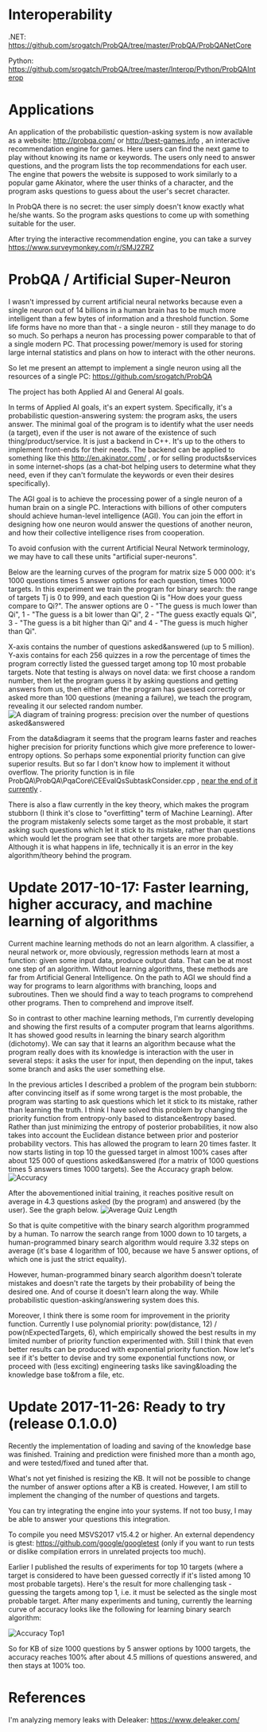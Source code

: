 # Interoperability
.NET: https://github.com/srogatch/ProbQA/tree/master/ProbQA/ProbQANetCore

Python: https://github.com/srogatch/ProbQA/tree/master/Interop/Python/ProbQAInterop

# Applications

An application of the probabilistic question-asking system is now available as a website: http://probqa.com/ or http://best-games.info , an interactive recommendation engine for games. Here users can find the next game to play without knowing its name or keywords. The users only need to answer questions, and the program lists the top recommendations for each user.
The engine that powers the website is supposed to work similarly to a popular game Akinator, where the user thinks of a character, and the program asks questions to guess about the user's secret character.

In ProbQA there is no secret: the user simply doesn't know exactly what he/she wants. So the program asks questions to come up with something suitable for the user.

After trying the interactive recommendation engine, you can take a survey https://www.surveymonkey.com/r/SMJ2ZRZ

# ProbQA / Artificial Super-Neuron
I wasn't impressed by current artificial neural networks because even a single neuron out of 14 billions in a human brain has to be much more intelligent than a few bytes of information and a threshold function. Some life forms have no more than that - a single neuron - still they manage to do so much. So perhaps a neuron has processing power comparable to that of a single modern PC. That processing power/memory is used for storing large internal statistics and plans on how to interact with the other neurons.

So let me present an attempt to implement a single neuron using all the resources of a single PC: https://github.com/srogatch/ProbQA

The project has both Applied AI and General AI goals.

In terms of Applied AI goals, it's an expert system. Specifically, it's a probabilistic question-answering system: the program asks, the users answer. The minimal goal of the program is to identify what the user needs (a target), even if the user is not aware of the existence of such thing/product/service. It is just a backend in C++. It's up to the others to implement front-ends for their needs. The backend can be applied to something like this http://en.akinator.com/ , or for selling products&services in some internet-shops (as a chat-bot helping users to determine what they need, even if they can't formulate the keywords or even their desires specifically).

The AGI goal is to achieve the processing power of a single neuron of a human brain on a single PC. Interactions with billions of other computers should achieve human-level intelligence (AGI). You can join the effort in designing how one neuron would answer the questions of another neuron, and how their collective intelligence rises from cooperation.

To avoid confusion with the current Artificial Neural Network terminology, we may have to call these units "artificial super-neurons".

Below are the learning curves of the program for matrix size 5 000 000: it's 1000 questions times 5 answer options for each question, times 1000 targets. In this experiment we train the program for binary search: the range of targets Tj is 0 to 999, and each question Qi is "How does your guess compare to Qi?". The answer options are 0 - "The guess is much lower than Qi", 1 - "The guess is a bit lower than Qi", 2 - "The guess exactly equals Qi", 3 - "The guess is a bit higher than Qi" and 4 - "The guess is much higher than Qi".

X-axis contains the number of questions asked&answered (up to 5 million). Y-axis contains for each 256 quizzes in a row the percentage of times the program correctly listed the guessed target among top 10 most probable targets. Note that testing is always on novel data: we first choose a random number, then let the program guess it by asking questions and getting answers from us, then either after the program has guessed correctly or asked more than 100 questions (meaning a failure), we teach the program, revealing it our selected random number.
![A diagram of training progress: precision over the number of questions asked&answered](https://raw.githubusercontent.com/srogatch/ProbQA/master/ProbQA/Notes/Metrics/TrainingProgress/AllPriorities.jpg)

From the data&diagram it seems that the program learns faster and reaches higher precision for priority functions which give more preference to lower-entropy options. So perhaps some exponential priority function can give superior results. But so far I don't know how to implement it without overflow. The priority function is in file ProbQA\ProbQA\PqaCore\CEEvalQsSubtaskConsider.cpp , [near the end of it currently](https://github.com/srogatch/ProbQA/blob/bb99aa26d1f27caa43a36b309a50beff6f8264ee/ProbQA/PqaCore/CEEvalQsSubtaskConsider.cpp#L111) .

There is also a flaw currently in the key theory, which makes the program stubborn (I think it's close to "overfitting" term of Machine Learning). After the program mistakenly selects some target as the most probable, it start asking such questions which let it stick to its mistake, rather than questions which would let the program see that other targets are more probable. Although it is what happens in life, technically it is an error in the key algorithm/theory behind the program.

# Update 2017-10-17: Faster learning, higher accuracy, and machine learning of algorithms
Current machine learning methods do not an learn algorithm. A classifier, a neural network or, more obviously, regression methods learn at most a function: given some input data, produce output data. That can be at most one step of an algorithm. Without learning algorithms, these methods are far from Artificial General Intelligence. On the path to AGI we should find a way for programs to learn algorithms with branching, loops and subroutines. Then we should find a way to teach programs to comprehend other programs. Then to comprehend and improve itself.

So in contrast to other machine learning methods, I'm currently developing and showing the first results of a computer program that learns algorithms. It has showed good results in learning the binary search algorithm (dichotomy). We can say that it learns an algorithm because what the program really does with its knowledge is interaction with the user in several steps: it asks the user for input, then depending on the input, takes some branch and asks the user something else.

In the previous articles I described a problem of the program bein stubborn: after convincing itself as if some wrong target is the most probable, the program was starting to ask questions which let it stick to its mistake, rather than learning the truth. I think I have solved this problem by changing the priority function from entropy-only based to distance&entropy based. Rather than just minimizing the entropy of posterior probabilities, it now also takes into account the Euclidean distance between prior and posterior probability vectors. This has allowed the program to learn 20 times faster. It now starts listing in top 10 the guessed target in almost 100% cases after about 125 000 of questions asked&answered (for a matrix of 1000 questions times 5 answers times 1000 targets). See the Accuracy graph below.
![Accuracy](https://raw.githubusercontent.com/srogatch/ProbQA/master/ProbQA/Notes/Metrics/TrainingProgress/D12_div_ET6_accuracy.jpg)

After the abovementioned initial training, it reaches positive result on average in 4.3 questions asked (by the program) and answered (by the user). See the graph below.
![Average Quiz Length](https://raw.githubusercontent.com/srogatch/ProbQA/master/ProbQA/Notes/Metrics/TrainingProgress/D12_div_ET6_quizLen.jpg)

So that is quite competitive with the binary search algorithm programmed by a human. To narrow the search range from 1000 down to 10 targets, a human-programmed binary search algorithm would require 3.32 steps on average (it's base 4 logarithm of 100, because we have 5 answer options, of which one is just the strict equality).

However, human-programmed binary search algorithm doesn't tolerate mistakes and doesn't rate the targets by their probability of being the desired one. And of course it doesn't learn along the way. While probabilistic question-asking/answering system does this.

Moreover, I think there is some room for improvement in the priority function. Currently I use polynomial priority: pow(distance, 12) / pow(nExpectedTargets, 6), which empirically showed the best results in my limited number of priority function experimented with. Still I think that even better results can be produced with exponential priority function. Now let's see if it's better to devise and try some exponential functions now, or proceed with (less exciting) engineering tasks like saving&loading the knowledge base to&from a file, etc.

# Update 2017-11-26: Ready to try (release 0.1.0.0)
Recently the implementation of loading and saving of the knowledge base was finished. Training and prediction were finished more than a month ago, and were tested/fixed and tuned after that.

What's not yet finished is resizing the KB. It will not be possible to change the number of answer options after a KB is created. However, I am still to implement the changing of the number of questions and targets.

You can try integrating the engine into your systems. If not too busy, I may be able to answer your questions this integration.

To compile you need MSVS2017 v15.4.2 or higher. An external dependency is gtest: https://github.com/google/googletest (only if you want to run tests or dislike compilation errors in unrelated projects too much).

Earlier I published the results of experiments for top 10 targets (where a target is considered to have been guessed correctly if it's listed among 10 most probable targets). Here's the result for more challenging task - guessing the targets among top 1, i.e. it must be selected as the single most probable target. After many experiments and tuning, currently the learning curve of accuracy looks like the following for learning binary search algorithm:

![Accuracy Top1](https://raw.githubusercontent.com/srogatch/ProbQA/master/ProbQA/Notes/Metrics/TrainingProgress/top1/SquareCounts/lack/best_2017-11-19.png)

So for KB of size 1000 questions by 5 answer options by 1000 targets, the accuracy reaches 100% after about 4.5 millions of questions answered, and then stays at 100% too.

# References

I'm analyzing memory leaks with Deleaker: https://www.deleaker.com/
